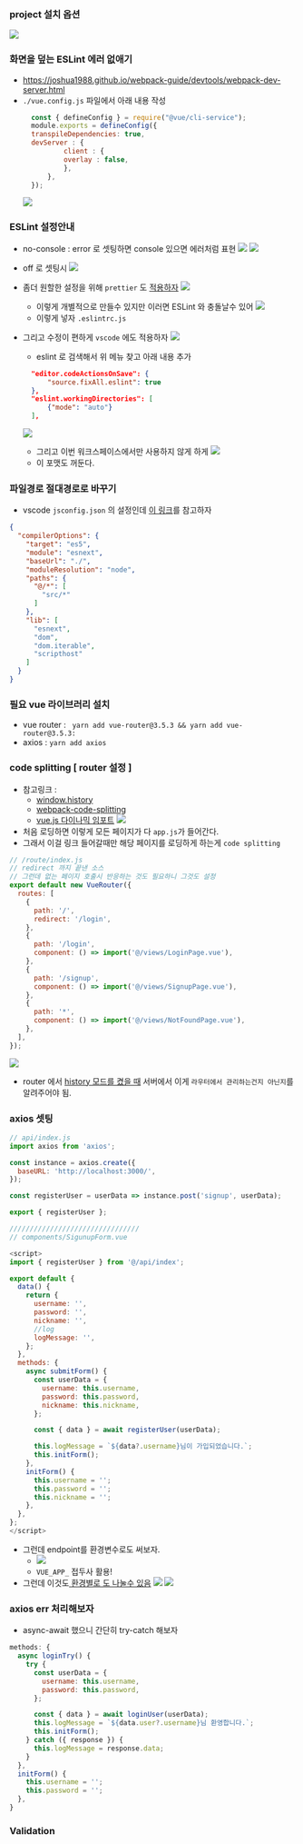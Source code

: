 ### project 설치 옵션
![](assets/2022-11-14-10-23-32.png)


### 화면을 덮는 ESLint 에러 없애기
- https://joshua1988.github.io/webpack-guide/devtools/webpack-dev-server.html
- `./vue.config.js` 파일에서 아래 내용 작성
  ```js
    const { defineConfig } = require("@vue/cli-service");
    module.exports = defineConfig({
    transpileDependencies: true,
    devServer : {
            client : {
            overlay : false,
            },
        },
    });
  ```
  ![](assets/2022-11-14-10-40-26.png)

### ESLint 설정안내
- no-console : error 로 셋팅하면 console 있으면 에러처럼 표현
![](assets/2022-11-14-10-44-49.png)
![](assets/2022-11-14-10-44-09.png)
- off 로 셋팅시
![](assets/2022-11-14-10-45-54.png)

- 좀더 원할한 설정을 위해 `prettier` 도 [적용하자](https://prettier.io/)
![](assets/2022-11-14-10-50-04.png)
    - 이렇게 개별적으로 만들수 있지만 이러면 ESLint 와 충돌날수 있어
    ![](assets/2022-11-14-10-53-29.png)
    - 이렇게 넣자 `.eslintrc.js`
- 그리고 수정이 편하게 `vscode` 에도 적용하자
![](assets/2022-11-14-11-03-10.png)
  - eslint 로 검색해서 위 메뉴 찾고 아래 내용 추가
  ```json
    "editor.codeActionsOnSave": {
        "source.fixAll.eslint": true
    },
    "eslint.workingDirectories": [
        {"mode": "auto"}
    ],
  ```
  ![](assets/2022-11-14-11-16-38.png)
  - 그리고 이번 워크스페이스에서만 사용하지 않게 하게
  ![](assets/2022-11-14-11-17-37.png)
  - 이 포맷도 꺼둔다.

### 파일경로 절대경로로 바꾸기
- vscode `jsconfig.json` 의 설정인데 [이 링크](https://code.visualstudio.com/docs/languages/jsconfig)를 참고하자
```json
{
  "compilerOptions": {
    "target": "es5",
    "module": "esnext",
    "baseUrl": "./",
    "moduleResolution": "node",
    "paths": {
      "@/*": [
        "src/*"
      ]
    },
    "lib": [
      "esnext",
      "dom",
      "dom.iterable",
      "scripthost"
    ]
  }
}
```

### 필요 vue 라이브러리 설치
- vue router : ` yarn add vue-router@3.5.3 && yarn add vue-router@3.5.3:`
- axios : `yarn add axios`


### code splitting [ router 설정 ]
- 참고링크 :
  - [window.history](https://developer.mozilla.org/en-US/docs/Web/API/Window/history)
  - [webpack-code-splitting](https://webpack.js.org/guides/code-splitting/)
  - [vue.js 다이나믹 임포트](https://vuejs.org/guide/built-ins/keep-alive.html#ad) 
![](assets/2022-11-14-13-47-33.png)
- 처음 로딩하면 이렇게 모든 페이지가 다 `app.js`가 들어간다.
- 그래서 이걸 링크 들어갈때만 해당 페이지를 로딩하게 하는게 `code splitting`
```js
// /route/index.js
// redirect 까지 끝낸 소스
// 그런데 없는 페이지 호출시 반응하는 것도 필요하니 그것도 설정
export default new VueRouter({
  routes: [
    {
      path: '/',
      redirect: '/login',
    },
    {
      path: '/login',
      component: () => import('@/views/LoginPage.vue'),
    },
    {
      path: '/signup',
      component: () => import('@/views/SignupPage.vue'),
    },
    {
      path: '*',
      component: () => import('@/views/NotFoundPage.vue'),
    },
  ],
});

```
![](assets/2022-11-14-13-49-44.png)

- router 에서 [history 모드를 켰을 때](https://router.vuejs.org/guide/essentials/history-mode.html) 
  서버에서 이게 `라우터에서 관리하는건지 아닌지`를 알려주어야 됨.


### axios 셋팅
```js
// api/index.js
import axios from 'axios';

const instance = axios.create({
  baseURL: 'http://localhost:3000/',
});

const registerUser = userData => instance.post('signup', userData);

export { registerUser };

////////////////////////////////
// components/SigunupForm.vue

<script>
import { registerUser } from '@/api/index';

export default {
  data() {
    return {
      username: '',
      password: '',
      nickname: '',
      //log
      logMessage: '',
    };
  },
  methods: {
    async submitForm() {
      const userData = {
        username: this.username,
        password: this.password,
        nickname: this.nickname,
      };

      const { data } = await registerUser(userData);

      this.logMessage = `${data?.username}님이 가입되었습니다.`;
      this.initForm();
    },
    initForm() {
      this.username = '';
      this.password = '';
      this.nickname = '';
    },
  },
};
</script>
```

- 그런데 endpoint를 환경변수로도 써보자.
  - ![](assets/2022-11-14-15-40-28.png)
  - `VUE_APP_` 접두사 활용!
- 그런데 이것도[ 환경별로 도 나눌수 있음](https://cli.vuejs.org/guide/mode-and-env.html)
![](assets/2022-11-14-15-45-12.png)
![](assets/2022-11-14-15-46-37.png)

### axios err 처리해보자
- async-await 했으니 간단히 try-catch 해보자
```js
methods: {
  async loginTry() {
    try {
      const userData = {
        username: this.username,
        password: this.password,
      };

      const { data } = await loginUser(userData);
      this.logMessage = `${data.user?.username}님 환영합니다.`;
      this.initForm();
    } catch ({ response }) {
      this.logMessage = response.data;
    }
  },
  initForm() {
    this.username = '';
    this.password = '';
  },
}
```

### Validation